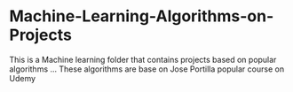 # Machine-Learning-Algorithms-on-Projects
This is a Machine learning folder that contains projects based on popular algorithms ...
These algorithms are base on Jose Portilla popular course on Udemy
